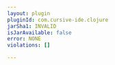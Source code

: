 ```yaml
---
layout: plugin
pluginId: com.cursive-ide.clojure
jarSha1: INVALID
isJarAvailable: false
error: NONE
violations: []

---
```

